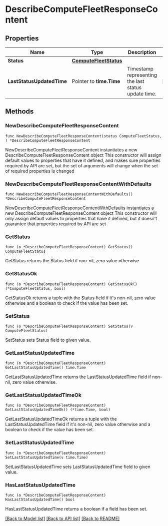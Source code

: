 # DescribeComputeFleetResponseContent

## Properties

Name | Type | Description | Notes
------------ | ------------- | ------------- | -------------
**Status** | [**ComputeFleetStatus**](ComputeFleetStatus.md) |  | 
**LastStatusUpdatedTime** | Pointer to **time.Time** | Timestamp representing the last status update time. | [optional] 

## Methods

### NewDescribeComputeFleetResponseContent

`func NewDescribeComputeFleetResponseContent(status ComputeFleetStatus, ) *DescribeComputeFleetResponseContent`

NewDescribeComputeFleetResponseContent instantiates a new DescribeComputeFleetResponseContent object
This constructor will assign default values to properties that have it defined,
and makes sure properties required by API are set, but the set of arguments
will change when the set of required properties is changed

### NewDescribeComputeFleetResponseContentWithDefaults

`func NewDescribeComputeFleetResponseContentWithDefaults() *DescribeComputeFleetResponseContent`

NewDescribeComputeFleetResponseContentWithDefaults instantiates a new DescribeComputeFleetResponseContent object
This constructor will only assign default values to properties that have it defined,
but it doesn't guarantee that properties required by API are set

### GetStatus

`func (o *DescribeComputeFleetResponseContent) GetStatus() ComputeFleetStatus`

GetStatus returns the Status field if non-nil, zero value otherwise.

### GetStatusOk

`func (o *DescribeComputeFleetResponseContent) GetStatusOk() (*ComputeFleetStatus, bool)`

GetStatusOk returns a tuple with the Status field if it's non-nil, zero value otherwise
and a boolean to check if the value has been set.

### SetStatus

`func (o *DescribeComputeFleetResponseContent) SetStatus(v ComputeFleetStatus)`

SetStatus sets Status field to given value.


### GetLastStatusUpdatedTime

`func (o *DescribeComputeFleetResponseContent) GetLastStatusUpdatedTime() time.Time`

GetLastStatusUpdatedTime returns the LastStatusUpdatedTime field if non-nil, zero value otherwise.

### GetLastStatusUpdatedTimeOk

`func (o *DescribeComputeFleetResponseContent) GetLastStatusUpdatedTimeOk() (*time.Time, bool)`

GetLastStatusUpdatedTimeOk returns a tuple with the LastStatusUpdatedTime field if it's non-nil, zero value otherwise
and a boolean to check if the value has been set.

### SetLastStatusUpdatedTime

`func (o *DescribeComputeFleetResponseContent) SetLastStatusUpdatedTime(v time.Time)`

SetLastStatusUpdatedTime sets LastStatusUpdatedTime field to given value.

### HasLastStatusUpdatedTime

`func (o *DescribeComputeFleetResponseContent) HasLastStatusUpdatedTime() bool`

HasLastStatusUpdatedTime returns a boolean if a field has been set.


[[Back to Model list]](../README.md#documentation-for-models) [[Back to API list]](../README.md#documentation-for-api-endpoints) [[Back to README]](../README.md)


